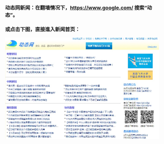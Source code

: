 ### 动态网新闻：在翻墙情况下，https://www.google.com/ 搜索“动态”。

### 或点击下图，直接進入新闻首页：

<a href="http://t.cn/R1LWULa"><img src="https://github.com/chengyuan98/up/blob/master/dtw20170711.jpg" />

